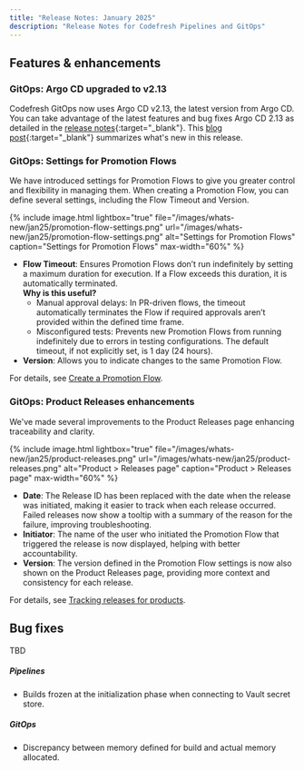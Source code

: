 ```yaml
---
title: "Release Notes: January 2025"
description: "Release Notes for Codefresh Pipelines and GitOps"
---
```

## Features & enhancements


### GitOps: Argo CD upgraded to v2.13

Codefresh GitOps now uses Argo CD v2.13, the latest version from Argo CD. You can take advantage of the latest features and bug fixes Argo CD 2.13 as detailed in the [release notes](https://github.com/argoproj/argo-cd/releases/tag/v2.13.0-rc1){:target="\_blank"}. 
This [blog post](https://blog.argoproj.io/argo-cd-v2-13-release-candidate-6cf5c98cc312){:target="\_blank"} summarizes what's new in this release. 


### GitOps: Settings for Promotion Flows
We have introduced settings for Promotion Flows to give you greater control and flexibility in managing them.
When creating a Promotion Flow, you can define several settings, including the Flow Timeout and Version. 

{% include 
   image.html 
   lightbox="true" 
   file="/images/whats-new/jan25/promotion-flow-settings.png" 
   url="/images/whats-new/jan25/promotion-flow-settings.png" 
   alt="Settings for Promotion Flows" 
   caption="Settings for Promotion Flows" 
   max-width="60%" 
   %}

* **Flow Timeout**: Ensures Promotion Flows don’t run indefinitely by setting a maximum duration for execution. If a Flow exceeds this duration, it is automatically terminated.  
  **Why is this useful?**  
   * Manual approval delays: In PR-driven flows, the timeout automatically terminates the Flow if required approvals aren’t provided within the defined time frame.  
   * Misconfigured tests: Prevents new Promotion Flows from running indefinitely due to errors in testing configurations. 
  The default timeout, if not explicitly set, is 1 day (24 hours).
* **Version**: Allows you to indicate changes to the same Promotion Flow. 

For details, see [Create a Promotion Flow]({{site.baseurl}}/docs/promotions/promotion-flow/#create-a-promotion-flow).

### GitOps: Product Releases enhancements
We've made several improvements to the Product Releases page enhancing traceability and clarity.

{% include 
   image.html 
   lightbox="true" 
   file="/images/whats-new/jan25/product-releases.png" 
   url="/images/whats-new/jan25/product-releases.png" 
   alt="Product > Releases page" 
   caption="Product > Releases page" 
   max-width="60%" 
   %}

* **Date**: The Release ID has been replaced with the date when the release was initiated, making it easier to track when each release occurred. Failed releases now show a tooltip with a summary of the reason for the failure, improving troubleshooting.
* **Initiator**: The name of the user who initiated the Promotion Flow that triggered the release is now displayed, helping with better accountability.
* **Version**: The version defined in the Promotion Flow settings is now also shown on the Product Releases page, providing more context and consistency for each release.

For details, see [Tracking releases for products]({{site.baseurl}}/docs/promotions/product-releases/).

## Bug fixes

TBD

##### Pipelines 
* Builds frozen at the initialization phase when connecting to Vault secret store.


##### GitOps
* Discrepancy between memory defined for build and actual memory allocated.







